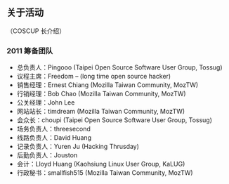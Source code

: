 ## 关于活动

（COSCUP 长介绍）

### 2011 筹备团队

* 总负责人：Pingooo (Taipei Open Source Software User Group, Tossug)
* 议程主席：Freedom – (long time open source hacker)
* 销售经理：Ernest Chiang (Mozilla Taiwan Community, MozTW)
* 行销经理：Bob Chao (Mozilla Taiwan Community, MozTW)
* 公关经理：John Lee
* 网站站长：timdream (Mozilla Taiwan Community, MozTW)
* 会众长：choupi (Taipei Open Source Software User Group, Tossug)
* 场务负责人：threesecond
* 线路负责人：David Huang
* 记录负责人：Yuren Ju (Hacking Thrusday)
* 后勤负责人：Jouston
* 会计：Lloyd Huang (Kaohsiung Linux User Group, KaLUG)
* 行政秘书：smallfish515 (Mozilla Taiwan Community, MozTW)